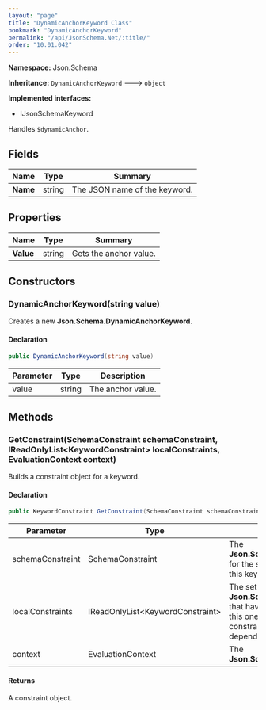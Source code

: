 ```yaml
---
layout: "page"
title: "DynamicAnchorKeyword Class"
bookmark: "DynamicAnchorKeyword"
permalink: "/api/JsonSchema.Net/:title/"
order: "10.01.042"
---
```

**Namespace:** Json.Schema

**Inheritance:**
`DynamicAnchorKeyword`
 🡒 
`object`

**Implemented interfaces:**

- IJsonSchemaKeyword

Handles `$dynamicAnchor`.

## Fields

| Name | Type | Summary |
|---|---|---|
| **Name** | string | The JSON name of the keyword. |

## Properties

| Name | Type | Summary |
|---|---|---|
| **Value** | string | Gets the anchor value. |

## Constructors

### DynamicAnchorKeyword(string value)

Creates a new **Json.Schema.DynamicAnchorKeyword**.

#### Declaration

```c#
public DynamicAnchorKeyword(string value)
```

| Parameter | Type | Description |
|---|---|---|
| value | string | The anchor value. |


## Methods

### GetConstraint(SchemaConstraint schemaConstraint, IReadOnlyList\<KeywordConstraint\> localConstraints, EvaluationContext context)

Builds a constraint object for a keyword.

#### Declaration

```c#
public KeywordConstraint GetConstraint(SchemaConstraint schemaConstraint, IReadOnlyList<KeywordConstraint> localConstraints, EvaluationContext context)
```

| Parameter | Type | Description |
|---|---|---|
| schemaConstraint | SchemaConstraint | The **Json.Schema.SchemaConstraint** for the schema object that houses this keyword. |
| localConstraints | IReadOnlyList\<KeywordConstraint\> | The set of other **Json.Schema.KeywordConstraint**s that have been processed prior to this one. Will contain the constraints for keyword dependencies. |
| context | EvaluationContext | The **Json.Schema.EvaluationContext**. |


#### Returns

A constraint object.

